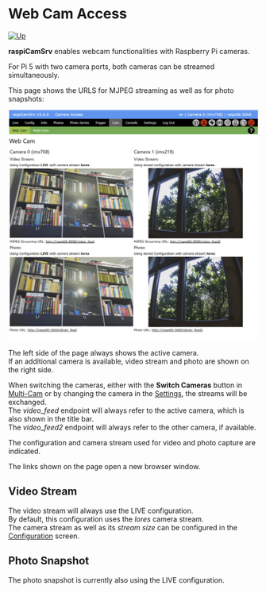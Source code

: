 # Web Cam Access

[![Up](img/goup.gif)](./Cam.md)

**raspiCamSrv** enables webcam functionalities with Raspberry Pi cameras.

For Pi 5 with two camera ports, both cameras can be streamed simultaneously.

This page shows the URLS for MJPEG streaming as well as for photo snapshots:

![Webcam](./img/CamWebcam2.jpg)

The left side of the page always shows the active camera.   
If an additional camera is available, video stream and photo are shown on the right side.

When switching the cameras, either with the **Switch Cameras** button in [Multi-Cam](./CamMulticam.md) or by changing the camera in the [Settings](./Settings.md#switching-the-active-camera), the streams will be exchanged.   
The *video_feed* endpoint will always refer to the active camera, which is also shown in the title bar.    
The *video_feed2* endpoint will always refer to the other camera, if available.

The configuration and camera stream used for video and photo capture are indicated.

The links shown on the page open a new browser window.

## Video Stream

The video stream will always use the LIVE configuration.   
By default, this configuration uses the *lores* camera stream.   
The camera stream as well as its *stream size* can be configured in the [Configuration](./Configuration.md) screen.

## Photo Snapshot

The photo snapshot is currently also using the LIVE configuration.
